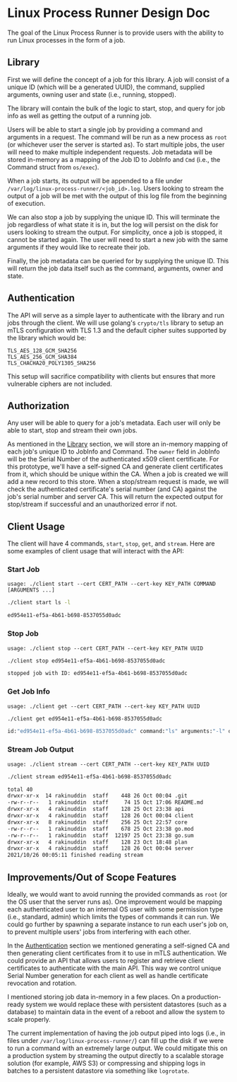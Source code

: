 # Linux Process Runner Design Doc

The goal of the Linux Process Runner is to provide users
with the ability to run Linux processes in the form of a job.

## Library

First we will define the concept of a job for this library. A job will
consist of a unique ID (which will be a generated UUID), the command, supplied 
arguments, owning user and state (i.e., running, stopped).

The library will contain the bulk of the logic to start, stop, and query
for job info as well as getting the output of a running job.

Users will be able to start a single job by providing a command and arguments
in a request. The command will be run as a new process as `root` (or whichever user the server is 
started as). To start multiple jobs, the user will need to make multiple independent requests. Job
metadata will be stored in-memory as a mapping of the Job ID to JobInfo and `Cmd` (i.e., the Command
struct from `os/exec`).

When a job starts, its output will be appended to a file under `/var/log/linux-process-runner/<job_id>.log`. 
Users looking to stream the output of a job will be met with the output of this log file
from the beginning of execution.

We can also stop a job by supplying the unique ID. This will terminate the job regardless of
what state it is in, but the log will persist on the disk for users looking to stream the output.
For simplicity, once a job is stopped, it cannot be started again. The user will need to start a new 
job with the same arguments if they would like to recreate their job. 

Finally, the job metadata can be queried for by supplying the unique ID. This will return the
job data itself such as the command, arguments, owner and state.

## Authentication

The API will serve as a simple layer to authenticate with the library and run jobs through the
client. We will use golang's `crypto/tls` library to setup an mTLS configuration with TLS 1.3
and the default cipher suites supported by the library which would be:

```
TLS_AES_128_GCM_SHA256
TLS_AES_256_GCM_SHA384
TLS_CHACHA20_POLY1305_SHA256
```

This setup will sacrifice compatibility with clients but ensures that more vulnerable ciphers
are not included.

## Authorization

Any user will be able to query for a job's metadata. Each user will only be able to start, stop and stream their own jobs.

As mentioned in the [Library](#library) section, we will store an in-memory mapping of each job's 
unique ID to JobInfo and Command. The `owner` field in JobInfo will be the Serial Number of the 
authenticated x509 client certificate. For this prototype, we'll have a self-signed CA and generate 
client certificates from it, which should be unique within the CA. When a job is created we will add 
a new record to this store. When a stop/stream request is made, we will check the authenticated 
certificate's serial number (and CA) against the job's serial number and server CA. This will return
the expected output for stop/stream if successful and an unauthorized error if not.

## Client Usage

The client will have 4 commands, `start`, `stop`, `get`, and `stream`. Here are some examples of 
client usage that will interact with the API:

### Start Job
`usage: ./client start --cert CERT_PATH --cert-key KEY_PATH COMMAND [ARGUMENTS ...]`
```bash
./client start ls -l

ed954e11-ef5a-4b61-b698-8537055d0adc
```

### Stop Job
`usage: ./client stop --cert CERT_PATH --cert-key KEY_PATH UUID`
```bash
./client stop ed954e11-ef5a-4b61-b698-8537055d0adc

stopped job with ID: ed954e11-ef5a-4b61-b698-8537055d0adc
```

### Get Job Info
`usage: ./client get --cert CERT_PATH --cert-key KEY_PATH UUID`
```bash
./client get ed954e11-ef5a-4b61-b698-8537055d0adc

id:"ed954e11-ef5a-4b61-b698-8537055d0adc" command:"ls" arguments:"-l" owner:1 state:RUNNING
```

### Stream Job Output
`usage: ./client stream --cert CERT_PATH --cert-key KEY_PATH UUID`
```bash
./client stream ed954e11-ef5a-4b61-b698-8537055d0adc

total 40
drwxr-xr-x  14 rakinuddin  staff    448 26 Oct 00:04 .git
-rw-r--r--   1 rakinuddin  staff     74 15 Oct 17:06 README.md
drwxr-xr-x   4 rakinuddin  staff    128 25 Oct 23:38 api
drwxr-xr-x   4 rakinuddin  staff    128 26 Oct 00:04 client
drwxr-xr-x   8 rakinuddin  staff    256 25 Oct 22:57 core
-rw-r--r--   1 rakinuddin  staff    678 25 Oct 23:38 go.mod
-rw-r--r--   1 rakinuddin  staff  12197 25 Oct 23:38 go.sum
drwxr-xr-x   4 rakinuddin  staff    128 23 Oct 18:48 plan
drwxr-xr-x   4 rakinuddin  staff    128 26 Oct 00:04 server
2021/10/26 00:05:11 finished reading stream
```

## Improvements/Out of Scope Features

Ideally, we would want to avoid running the provided commands as `root` (or the OS user that the 
server runs as). One improvement would be mapping each authenticated user to an internal OS user with 
some permission type (i.e., standard, admin) which limits the types of commands it can run. We could 
go further by spawning a separate instance to run each user's job on, to prevent multiple users' jobs 
from interfering with each other.

In the [Authentication](#authentication) section we mentioned generating a self-signed CA and then 
generating client certificates from it to use in mTLS authentication. We could provide an API that
allows users to register and retrieve client certificates to authenticate with the main API.
This way we control unique Serial Number generation for each client as well as handle certificate
revocation and rotation.

I mentioned storing job data in-memory in a few places. On a production-ready system we would replace
these with persistent datastores (such as a database) to maintain data in the event of a reboot and
allow the system to scale properly.

The current implementation of having the job output piped into logs (i.e., in files under `/var/log/linux-process-runner/`)
can fill up the disk if we were to run a command with an extremely large output. We could mitigate
this on a production system by streaming the output directly to a scalable storage solution (for 
example, AWS S3) or compressing and shipping logs in batches to a persistent datastore via something 
like `logrotate`.
